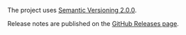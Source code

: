 The project uses [Semantic Versioning 2.0.0](http://semver.org/spec/v2.0.0.html).

Release notes are published on the [GitHub Releases page](https://github.com/tbitai/ruzsa/releases/).
